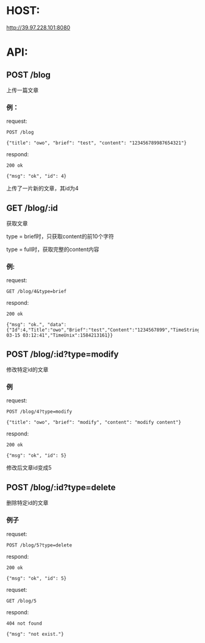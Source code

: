 # HOST:

http://39.97.228.101:8080

# API:

## POST /blog

上传一篇文章

### 例：

request:

	POST /blog

	{"title": "owo", "brief": "test", "content": "123456789987654321"}

respond:

	200 ok

	{"msg": "ok", "id": 4}

上传了一片新的文章，其id为4

## GET /blog/:id

获取文章

type = brief时，只获取content的前10个字符

type = full时，获取完整的content内容

### 例:

request:

	GET /blog/4&type=brief

respond:

	200 ok

	{"msg": "ok.", "data": {"Id":4,"Title":"owo","Brief":"test","Content":"1234567899","TimeString":"2020-03-15 03:12:41","TimeUnix":1584213161}}

## POST /blog/:id?type=modify

修改特定id的文章

### 例

request:

	POST /blog/4?type=modify

	{"title": "owo", "brief": "modify", "content": "modify content"}

respond:
	
	200 ok

	{"msg": "ok", "id": 5}

修改后文章id变成5

## POST /blog/:id?type=delete

删除特定id的文章

### 例子
requset:

	POST /blog/5?type=delete

respond:

	200 ok

	{"msg": "ok", "id": 5}

requset:

	GET /blog/5

respond:

	404 not found

	{"msg": "not exist."}

